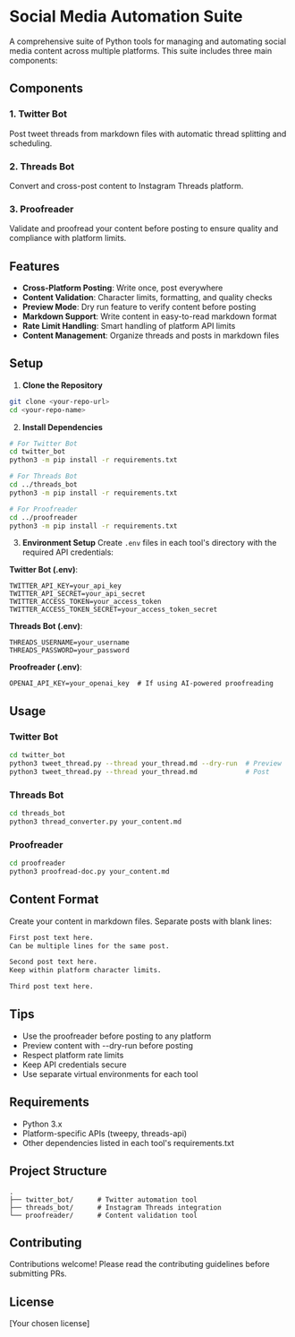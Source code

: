 # Social Media Automation Suite

A comprehensive suite of Python tools for managing and automating social media content across multiple platforms. This suite includes three main components:

## Components

### 1. Twitter Bot
Post tweet threads from markdown files with automatic thread splitting and scheduling.

### 2. Threads Bot
Convert and cross-post content to Instagram Threads platform.

### 3. Proofreader
Validate and proofread your content before posting to ensure quality and compliance with platform limits.

## Features

- **Cross-Platform Posting**: Write once, post everywhere
- **Content Validation**: Character limits, formatting, and quality checks
- **Preview Mode**: Dry run feature to verify content before posting
- **Markdown Support**: Write content in easy-to-read markdown format
- **Rate Limit Handling**: Smart handling of platform API limits
- **Content Management**: Organize threads and posts in markdown files

## Setup

1. **Clone the Repository**
```bash
git clone <your-repo-url>
cd <your-repo-name>
```

2. **Install Dependencies**
```bash
# For Twitter Bot
cd twitter_bot
python3 -m pip install -r requirements.txt

# For Threads Bot
cd ../threads_bot
python3 -m pip install -r requirements.txt

# For Proofreader
cd ../proofreader
python3 -m pip install -r requirements.txt
```

3. **Environment Setup**
Create `.env` files in each tool's directory with the required API credentials:

**Twitter Bot (.env)**:
```
TWITTER_API_KEY=your_api_key
TWITTER_API_SECRET=your_api_secret
TWITTER_ACCESS_TOKEN=your_access_token
TWITTER_ACCESS_TOKEN_SECRET=your_access_token_secret
```

**Threads Bot (.env)**:
```
THREADS_USERNAME=your_username
THREADS_PASSWORD=your_password
```

**Proofreader (.env)**:
```
OPENAI_API_KEY=your_openai_key  # If using AI-powered proofreading
```

## Usage

### Twitter Bot
```bash
cd twitter_bot
python3 tweet_thread.py --thread your_thread.md --dry-run  # Preview
python3 tweet_thread.py --thread your_thread.md            # Post
```

### Threads Bot
```bash
cd threads_bot
python3 thread_converter.py your_content.md
```

### Proofreader
```bash
cd proofreader
python3 proofread-doc.py your_content.md
```

## Content Format
Create your content in markdown files. Separate posts with blank lines:

```markdown
First post text here.
Can be multiple lines for the same post.

Second post text here.
Keep within platform character limits.

Third post text here.
```

## Tips
- Use the proofreader before posting to any platform
- Preview content with --dry-run before posting
- Respect platform rate limits
- Keep API credentials secure
- Use separate virtual environments for each tool

## Requirements
- Python 3.x
- Platform-specific APIs (tweepy, threads-api)
- Other dependencies listed in each tool's requirements.txt

## Project Structure
```
.
├── twitter_bot/      # Twitter automation tool
├── threads_bot/      # Instagram Threads integration
└── proofreader/      # Content validation tool
```

## Contributing
Contributions welcome! Please read the contributing guidelines before submitting PRs.

## License
[Your chosen license] 